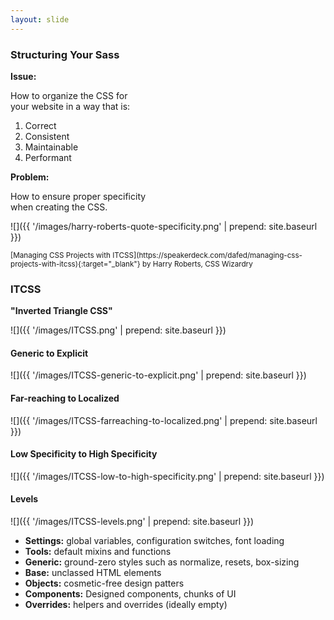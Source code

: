 ```yaml
---
layout: slide
---
```


<section>

### Structuring Your Sass

</section>

<section>

**Issue:**

How to organize the CSS for <br>your website in a way that is:

<ol>
<li class="fragment">Correct</li>
<li class="fragment">Consistent</li>
<li class="fragment">Maintainable</li>
<li class="fragment">Performant</li>
</ol>

</section>

<section>

**Problem:**

How to ensure proper specificity <br />
when creating the CSS.

![]({{ '/images/harry-roberts-quote-specificity.png' | prepend: site.baseurl }})

<small>
[Managing CSS Projects with ITCSS](https://speakerdeck.com/dafed/managing-css-projects-with-itcss){:target="_blank"} by Harry Roberts, CSS Wizardry
</small>

</section>

<section>

### ITCSS

**"Inverted Triangle CSS"**

![]({{ '/images/ITCSS.png' | prepend: site.baseurl }})

</section>

<section>

#### Generic to Explicit

![]({{ '/images/ITCSS-generic-to-explicit.png' | prepend: site.baseurl }})

</section>

<section>

#### Far-reaching to Localized

![]({{ '/images/ITCSS-farreaching-to-localized.png' | prepend: site.baseurl }})

</section>

<section>

#### Low Specificity to High Specificity

![]({{ '/images/ITCSS-low-to-high-specificity.png' | prepend: site.baseurl }})

</section>

<section>

#### Levels

![]({{ '/images/ITCSS-levels.png' | prepend: site.baseurl }})

</section>

<section>

* **Settings:** global variables, configuration switches, font loading
* **Tools:** default mixins and functions
* **Generic:** ground-zero styles such as normalize, resets,
  box-sizing
* **Base:** unclassed HTML elements
* **Objects:** cosmetic-free design patters
* **Components:** Designed components, chunks of UI
* **Overrides:** helpers and overrides (ideally empty)

</section>
